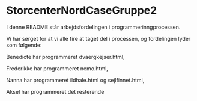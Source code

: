 # StorcenterNordCaseGruppe2

I denne README står arbejdsfordelingen i programmerinngprocessen.

Vi har sørget for at vi alle fire at taget del i processen, og fordelingen lyder som følgende:

  Benedicte har programmeret dvaergkejser.html,
  
  Frederikke har programmeret nemo.html, 
  
  Nanna har programmeret ildhale.html og sejlfinnet.html, 
  
  Aksel har programmeret det resterende
